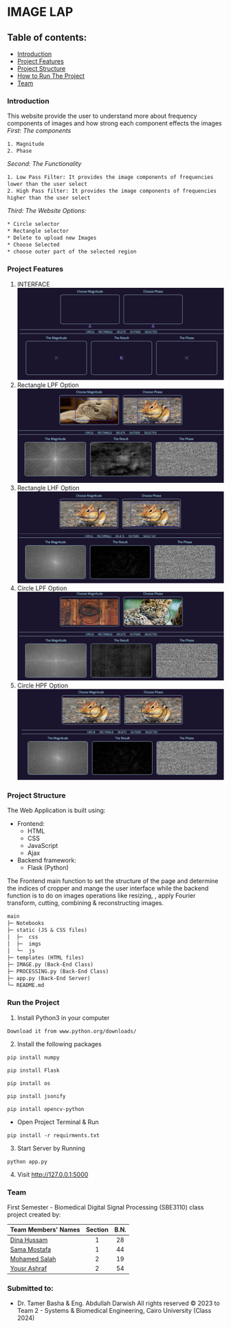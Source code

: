 
# IMAGE LAP

## Table of contents:

- [Introduction](#introduction)
- [Project Features](#project-features)
- [Project Structure](#project-structure)
- [How to Run The Project](#run-the-project)
- [Team]()

### Introduction
This website provide the user to understand more about frequency components of images and how strong each component effects the images  
*First: The components*
>
    1. Magnitude
    2. Phase
>
*Second: The Functionality*
>
    1. Low Pass Filter: It provides the image components of frequencies lower than the user select
    2. High Pass filter: It provides the image components of frequencies higher than the user select
>
*Third: The Website Options:*
>
    * Circle selector
    * Rectangle selector
    * Delete to upload new Images
    * Choose Selected
    * choose outer part of the selected region
>

### Project Features
1. INTERFACE
![INTERFACE](images/Inter.png)
2. Rectangle LPF Option
![Rectangle LPF Option](images/RLPF.png)
3. Rectangle LHF Option
![Rectangle LHF Option](images/RHPF.png)
4. Circle LPF Option
![Circle LPF Option](images/CLPF.png)
5. Circle HPF Option
![Circle HPF Option](images/CHPF.png)

### Project Structure
The Web Application is built using:

- Frontend:
  - HTML
  - CSS
  - JavaScript
  - Ajax
- Backend framework:
  - Flask (Python)
  
The Frontend main function to set the structure of the page and determine the indices of cropper and mange
the user interface while the backend function is to do on images operations like resizing,
, apply Fourier transform,  cutting, combining & reconstructing images.

```
main
├─ Notebooks
├─ static (JS & CSS files)
│  ├─  css
│  ├─  imgs
│  └─  js
├─ templates (HTML files)
├─ IMAGE.py (Back-End Class)
├─ PROCESSING.py (Back-End Class)
├─ app.py (Back-End Server)
└─ README.md
```

### Run the Project

1. Install Python3 in your computer

```
Download it from www.python.org/downloads/
```

2. Install the following packages
```
pip install numpy
```
```
pip install Flask
```
```
pip install os
```
```
pip install jsonify
```
```
pip install opencv-python
```


- Open Project Terminal & Run

```
pip install -r requirments.txt
```

3. Start Server by Running

```
python app.py
```

4. Visit http://127.0.0.1:5000

### Team

First Semester - Biomedical Digital Signal Processing (SBE3110) class project created by:

| Team Members' Names                                  | Section | B.N. |
| ---------------------------------------------------- | :-----: | :--: |
| [Dina Hussam](https://github.com/Dinahussam)         |    1    |  28  |
| [Sama Mostafa](https://github.com/SamaMostafa1)       |    1    |  44  |
| [Mohamed Salah](https://github.com/Ms850446) |    2    |  19  |
| [Yousr Ashraf](https://github.com/YousrHejy)       |    2    |  54  |

### Submitted to:

- Dr. Tamer Basha & Eng. Abdullah Darwish
  All rights reserved © 2023 to Team 2 - Systems & Biomedical Engineering, Cairo University (Class 2024)

    
